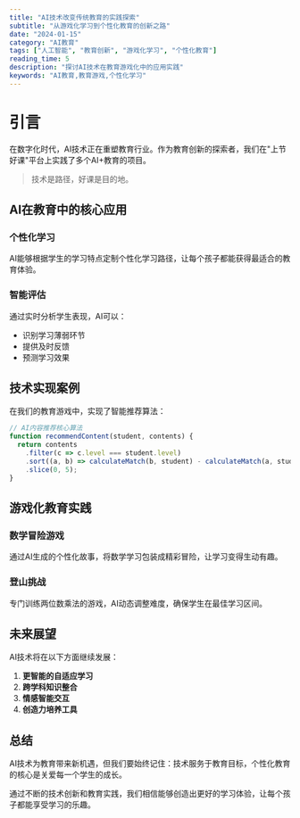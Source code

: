 ```yaml
---
title: "AI技术改变传统教育的实践探索"
subtitle: "从游戏化学习到个性化教育的创新之路"
date: "2024-01-15"
category: "AI教育"
tags: ["人工智能", "教育创新", "游戏化学习", "个性化教育"]
reading_time: 5
description: "探讨AI技术在教育游戏化中的应用实践"
keywords: "AI教育,教育游戏,个性化学习"
---
```


# 引言

在数字化时代，AI技术正在重塑教育行业。作为教育创新的探索者，我们在"上节好课"平台上实践了多个AI+教育的项目。

> 技术是路径，好课是目的地。

## AI在教育中的核心应用

### 个性化学习
AI能够根据学生的学习特点定制个性化学习路径，让每个孩子都能获得最适合的教育体验。

### 智能评估
通过实时分析学生表现，AI可以：
- 识别学习薄弱环节
- 提供及时反馈
- 预测学习效果

## 技术实现案例

在我们的教育游戏中，实现了智能推荐算法：

```javascript
// AI内容推荐核心算法
function recommendContent(student, contents) {
  return contents
    .filter(c => c.level === student.level)
    .sort((a, b) => calculateMatch(b, student) - calculateMatch(a, student))
    .slice(0, 5);
}
```

## 游戏化教育实践

### 数学冒险游戏
通过AI生成的个性化故事，将数学学习包装成精彩冒险，让学习变得生动有趣。

### 登山挑战
专门训练两位数乘法的游戏，AI动态调整难度，确保学生在最佳学习区间。

## 未来展望

AI技术将在以下方面继续发展：

1. **更智能的自适应学习**
2. **跨学科知识整合**
3. **情感智能交互**
4. **创造力培养工具**

## 总结

AI技术为教育带来新机遇，但我们要始终记住：技术服务于教育目标，个性化教育的核心是关爱每一个学生的成长。

通过不断的技术创新和教育实践，我们相信能够创造出更好的学习体验，让每个孩子都能享受学习的乐趣。